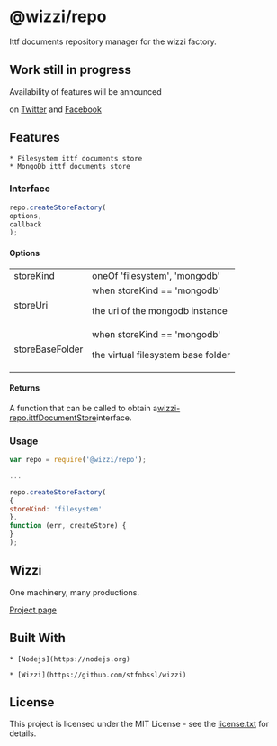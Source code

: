# @wizzi/repo

Ittf documents repository manager for the wizzi factory.




## Work still in progress

Availability of features will be announced

on [Twitter](https://twitter.com/wizziteam) and [Facebook](https://www.facebook.com/wizzifactory)


## Features
    * Filesystem ittf documents store 
    * MongoDb ittf documents store 
### Interface
```javascript
repo.createStoreFactory(
options,
callback
);
```
#### Options

<table>
<tr>
<td>storeKind</td>
<td>oneOf 'filesystem', 'mongodb'</td>
</tr>
<tr>
<td>storeUri</td>
<td>when storeKind == 'mongodb'

the uri of the mongodb instance</tr>
<tr>
<td>storeBaseFolder</td>
<td>when storeKind == 'mongodb'

the virtual filesystem base folder</tr>
</table>

#### Returns

<p>A function that can be called to obtain a<a href="">wizzi-repo.ittfDocumentStore</a>interface.</p>

### Usage
```javascript
var repo = require('@wizzi/repo');

...

repo.createStoreFactory(
{
storeKind: 'filesystem'
},
function (err, createStore) {
}
);
```


## Wizzi

One machinery, many productions.




<p><a href="https://stfnbssl.github.io/wizzi">Project page</a></p>

## Built With
    * [Nodejs](https://nodejs.org)
    
    * [Wizzi](https://github.com/stfnbssl/wizzi)
    

## License

<p>This project is licensed under the MIT License - see the <a href="license.txt">license.txt</a> for details.</p>
